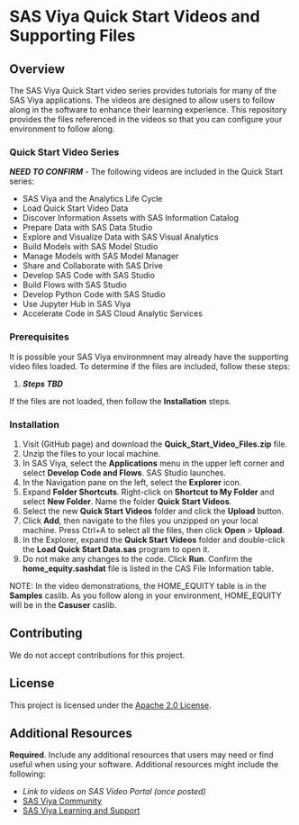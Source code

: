 # SAS Viya Quick Start Videos and Supporting Files

## Overview

The SAS Viya Quick Start video series provides tutorials for many of the SAS Viya applications. The videos are designed to allow users to follow along in the software to enhance their learning experience. This repository provides the files referenced in the videos so that you can configure your environment to follow along.  

### Quick Start Video Series

***NEED TO CONFIRM*** - The following videos are included in the Quick Start series:
- SAS Viya and the Analytics Life Cycle
- Load Quick Start Video Data
- Discover Information Assets with SAS Information Catalog
- Prepare Data with SAS Data Studio
- Explore and Visualize Data with SAS Visual Analytics
- Build Models with SAS Model Studio
- Manage Models with SAS Model Manager
- Share and Collaborate with SAS Drive
- Develop SAS Code with SAS Studio
- Build Flows with SAS Studio
- Develop Python Code with SAS Studio
- Use Jupyter Hub in SAS Viya 
- Accelerate Code in SAS Cloud Analytic Services

### Prerequisites

It is possible your SAS Viya environmnent may already have the supporting video files loaded. To determine if the files are included, follow these steps:
1. ***Steps TBD***

If the files are not loaded, then follow the **Installation** steps.

### Installation

1.	Visit (GitHub page) and download the **Quick_Start_Video_Files.zip** file. 
2.	Unzip the files to your local machine. 
3.	In SAS Viya, select the **Applications** menu in the upper left corner and select **Develop Code and Flows**. SAS Studio launches. 
4.	In the Navigation pane on the left, select the **Explorer** icon. 
5.	Expand **Folder Shortcuts**. Right-click on **Shortcut to My Folder** and select **New Folder**. Name the folder **Quick Start Videos**. 
6.	Select the new **Quick Start Videos** folder and click the **Upload** button. 
7.	Click **Add**, then navigate to the files you unzipped on your local machine. Press Ctrl+A to select all the files, then click **Open** > **Upload**.
8.	In the Explorer, expand the **Quick Start Videos** folder and double-click the **Load Quick Start Data.sas** program to open it. 
9.	Do not make any changes to the code. Click **Run**. Confirm the **home_equity.sashdat** file is listed in the CAS File Information table. 

NOTE: In the video demonstrations, the HOME_EQUITY table is in the **Samples** caslib. As you follow along in your environment, HOME_EQUITY will be in the **Casuser** caslib. 

## Contributing

We do not accept contributions for this project. 

## License

This project is licensed under the [Apache 2.0 License](LICENSE).

## Additional Resources

**Required**. Include any additional resources that users may need or find useful when using your software. Additional resources might include the following:

* *Link to videos on SAS Video Portal (once posted)*
* [SAS Viya Community](https://communities.sas.com/t5/SAS-Viya/ct-p/viya)
* [SAS Viya Learning and Support](https://support.sas.com/en/software/sas-viya.html)
